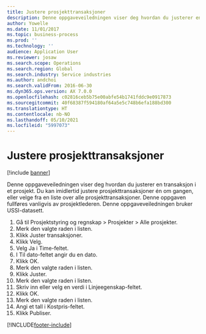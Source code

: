 ```yaml
---
title: Justere prosjekttransaksjoner
description: Denne oppgaveveiledningen viser deg hvordan du justerer en transaksjon i et prosjekt.
author: Yowelle
ms.date: 11/01/2017
ms.topic: business-process
ms.prod: ''
ms.technology: ''
audience: Application User
ms.reviewer: josaw
ms.search.scope: Operations
ms.search.region: Global
ms.search.industry: Service industries
ms.author: andchoi
ms.search.validFrom: 2016-06-30
ms.dyn365.ops.version: AX 7.0.0
ms.openlocfilehash: c02816ceb5b75e00abfe54b1741fddc9e0917873
ms.sourcegitcommit: 40f68387f594180af64a5e5c748b6efa188bd300
ms.translationtype: HT
ms.contentlocale: nb-NO
ms.lasthandoff: 05/10/2021
ms.locfileid: "5997073"
---
```

# <a name="adjust-project-transactions"></a>Justere prosjekttransaksjoner

[!include [banner](../../includes/banner.md)]

Denne oppgaveveiledningen viser deg hvordan du justerer en transaksjon i et prosjekt. Du kan imidlertid justere prosjekttransaksjoner én om gangen, eller velge fra en liste over alle prosjekttransaksjoner. Denne oppgaven fullføres vanligvis av prosjektlederen. Denne oppgaveveiledningen bruker USSI-datasett.

1. Gå til Prosjektstyring og regnskap > Prosjekter > Alle prosjekter. 
2. Merk den valgte raden i listen. 
3. Klikk Juster transaksjoner. 
4. Klikk Velg. 
5. Velg Ja i Time-feltet. 
6. I Til dato-feltet angir du en dato. 
7. Klikk OK. 
8. Merk den valgte raden i listen. 
9. Klikk Juster. 
10. Merk den valgte raden i listen. 
11. Skriv inn eller velg en verdi i Linjeegenskap-feltet. 
12. Klikk OK. 
13. Merk den valgte raden i listen. 
14. Angi et tall i Kostpris-feltet. 
15. Klikk Publiser. 


[!INCLUDE[footer-include](../../includes/footer-banner.md)]